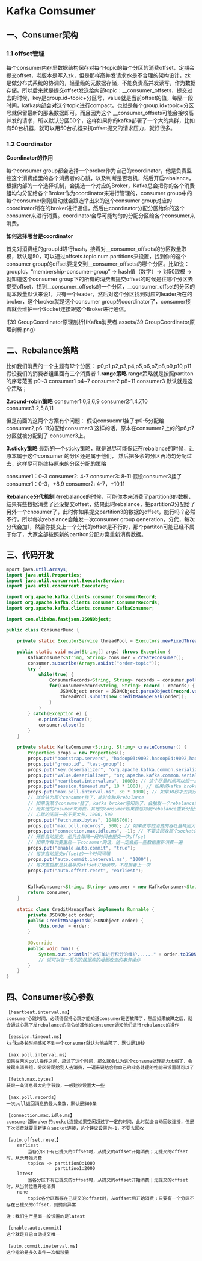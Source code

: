 # Kafka Comsumer

## 一、Consumer架构

### 1.1 offset管理

每个consumer内存里数据结构保存对每个topic的每个分区的消费offset，定期会提交offset，老版本是写入zk，但是那样高并发请求zk是不合理的架构设计，zk是做分布式系统的协调的，轻量级的元数据存储，不能负责高并发读写，作为数据存储。所以后来就是提交offset发送给内部topic：__consumer_offsets，提交过去的时候，key是group.id+topic+分区号，value就是当前offset的值，每隔一段时间，kafka内部会对这个topic进行compact。也就是每个group.id+topic+分区号就保留最新的那条数据即可。而且因为这个 __consumer_offsets可能会接收高并发的请求，所以默认分区50个，这样如果你的kafka部署了一个大的集群，比如有50台机器，就可以用50台机器来抗offset提交的请求压力，就好很多。

### 1.2 Coordinator

**Coordinator的作用**

每个consumer group都会选择一个broker作为自己的coordinator，他是负责监控这个消费组里的各个消费者的心跳，以及判断是否宕机，然后开启rebalance，根据内部的一个选择机制，会挑选一个对应的Broker，Kafka总会把你的各个消费组均匀分配给各个Broker作为coordinator来进行管理的，consumer group中的每个consumer刚刚启动就会跟选举出来的这个consumer group对应的coordinator所在的broker进行通信，然后由coordinator分配分区给你的这个consumer来进行消费。coordinator会尽可能均匀的分配分区给各个consumer来消费。

**如何选择哪台是coordinator**

首先对消费组的groupId进行hash，接着对__consumer_offsets的分区数量取模，默认是50，可以通过offsets.topic.num.partitions来设置，找到你的这个consumer group的offset要提交到__consumer_offsets的哪个分区。比如说：groupId，“membership-consumer-group” -> hash值（数字）-> 对50取模 -> 就知道这个consumer group下的所有的消费者提交offset的时候是往哪个分区去提交offset，找到__consumer_offsets的一个分区，__consumer_offset的分区的副本数量默认来说1，只有一个leader，然后对这个分区找到对应的leader所在的broker，这个broker就是这个consumer group的coordinator了，consumer接着就会维护一个Socket连接跟这个Broker进行通信。

![39 GroupCoordinator原理剖析](Kafka消费者.assets/39 GroupCoordinator原理剖析.png)

## 二、Rebalance策略

比如我们消费的一个主题有12个分区：
p0,p1,p2,p3,p4,p5,p6,p7,p8,p9,p10,p11
假设我们的消费者组里面有三个消费者
**1.range策略**
range策略就是按照partiton的序号范围
	p0~3             consumer1
	p4~7             consumer2
	p8~11            consumer3
	默认就是这个策略；

**2.round-robin策略**
consumer1:0,3,6,9
consumer2:1,4,7,10
consumer3:2,5,8,11

但是前面的这两个方案有个问题：
	假设consuemr1挂了:p0-5分配给consumer2,p6-11分配给consumer3
	这样的话，原本在consumer2上的的p6,p7分区就被分配到了 consumer3上。

**3.sticky策略**
最新的一个sticky策略，就是说尽可能保证在rebalance的时候，让原本属于这个consumer
的分区还是属于他们，
然后把多余的分区再均匀分配过去，这样尽可能维持原来的分区分配的策略

consumer1：0-3
consumer2:  4-7
consumer3:  8-11 
假设consumer3挂了
consumer1：0-3，+8,9
consumer2: 4-7，+10,11

**Rebalance分代机制**
在rebalance的时候，可能你本来消费了partition3的数据，结果有些数据消费了还没提交offset，结果此时rebalance，把partition3分配给了另外一个cnosumer了，此时你如果提交partition3的数据的offset，能行吗？必然不行，所以每次rebalance会触发一次consumer group generation，分代，每次分代会加1，然后你提交上一个分代的offset是不行的，那个partiton可能已经不属于你了，大家全部按照新的partiton分配方案重新消费数据。

## 三、代码开发

```java
mport java.util.Arrays;
import java.util.Properties;
import java.util.concurrent.ExecutorService;
import java.util.concurrent.Executors;

import org.apache.kafka.clients.consumer.ConsumerRecord;
import org.apache.kafka.clients.consumer.ConsumerRecords;
import org.apache.kafka.clients.consumer.KafkaConsumer;

import com.alibaba.fastjson.JSONObject;

public class ConsumerDemo {

	private static ExecutorService threadPool = Executors.newFixedThreadPool(20);
	
	public static void main(String[] args) throws Exception {
		KafkaConsumer<String, String> consumer = createConsumer();
		consumer.subscribe(Arrays.asList("order-topic"));  
		try {
			while(true) {  
				ConsumerRecords<String, String> records = consumer.poll(Integer.MAX_VALUE); 
				for(ConsumerRecord<String, String> record : records) {
					JSONObject order = JSONObject.parseObject(record.value()); 
					threadPool.submit(new CreditManageTask(order));
				}
			}
		} catch(Exception e) {
			e.printStackTrace();
			consumer.close();
		}
	}
	
	private static KafkaConsumer<String, String> createConsumer() {
		Properties props = new Properties();
		props.put("bootstrap.servers", "hadoop03:9092,hadoop04:9092,hadoop05:9092");
		props.put("group.id", "test-group");
		props.put("key.deserializer", "org.apache.kafka.common.serialization.StringDeserializer");
		props.put("value.deserializer", "org.apache.kafka.common.serialization.StringDeserializer");
		props.put("heartbeat.interval.ms", 1000); // 这个尽量时间可以短一点
		props.put("session.timeout.ms", 10 * 1000); // 如果说kafka broker在10秒内感知不到一个consumer心跳
		props.put("max.poll.interval.ms", 30 * 1000); // 如果30秒才去执行下一次poll
		// 就会认为那个consumer挂了，此时会触发rebalance
		// 如果说某个consumer挂了，kafka broker感知到了，会触发一个rebalance的操作，就是分配他的分区
		// 给其他的cosumer来消费，其他的consumer如果要感知到rebalance重新分配分区，就需要通过心跳来感知
		// 心跳的间隔一般不要太长，1000，500
		props.put("fetch.max.bytes", 10485760);
		props.put("max.poll.records", 500); // 如果说你的消费的吞吐量特别大，此时可以适当提高一些
		props.put("connection.max.idle.ms", -1); // 不要去回收那个socket连接
		// 开启自动提交，他只会每隔一段时间去提交一次offset
		// 如果你每次要重启一下consumer的话，他一定会把一些数据重新消费一遍
		props.put("enable.auto.commit", "true");
		// 每次自动提交offset的一个时间间隔
		props.put("auto.commit.ineterval.ms", "1000");
		// 每次重启都是从最早的offset开始读取，不是接着上一次
		props.put("auto.offset.reset", "earliest"); 
		

		KafkaConsumer<String, String> consumer = new KafkaConsumer<String, String>(props);
		return consumer;
	}
	
	static class CreditManageTask implements Runnable {
		private JSONObject order;
		public CreditManageTask(JSONObject order) {
			this.order = order;
		}
		
		@Override
		public void run() {
			System.out.println("对订单进行积分的维护......" + order.toJSONString());    
			// 就可以做一系列的数据库的增删改查的事务操作
		}
	}
}

```

## 四、Consumer核心参数

```
【heartbeat.interval.ms】
consumer心跳时间，必须得保持心跳才能知道consumer是否故障了，然后如果故障之后，就会通过心跳下发rebalance的指令给其他的consumer通知他们进行rebalance的操作

【session.timeout.ms】
kafka多长时间感知不到一个consumer就认为他故障了，默认是10秒

【max.poll.interval.ms】
如果在两次poll操作之间，超过了这个时间，那么就会认为这个consume处理能力太弱了，会被踢出消费组，分区分配给别人去消费，一遍来说结合你自己的业务处理的性能来设置就可以了

【fetch.max.bytes】
获取一条消息最大的字节数，一般建议设置大一些

【max.poll.records】
一次poll返回消息的最大条数，默认是500条

【connection.max.idle.ms】
consumer跟broker的socket连接如果空闲超过了一定的时间，此时就会自动回收连接，但是下次消费就要重新建立socket连接，这个建议设置为-1，不要去回收

【auto.offset.reset】
	earliest
		当各分区下有已提交的offset时，从提交的offset开始消费；无提交的offset时，从头开始消费
		topica -> partition0:1000   
				  partitino1:2000  			  
	latest
		当各分区下有已提交的offset时，从提交的offset开始消费；无提交的offset时，从当前位置开始消费
	none
		topic各分区都存在已提交的offset时，从offset后开始消费；只要有一个分区不存在已提交的offset，则抛出异常
		
注：我们生产里面一般设置的是latest

【enable.auto.commit】
这个就是开启自动提交唯一

【auto.commit.ineterval.ms】
这个指的是多久条件一次偏移量
```

